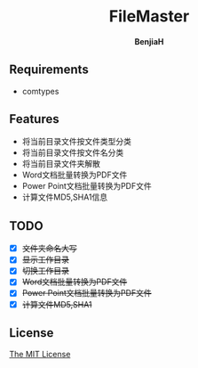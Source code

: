 <h1 align="center">FileMaster</h1>
<h4 align="center">BenjiaH</h4>

## Requirements
- comtypes

## Features
- 将当前目录文件按文件类型分类
- 将当前目录文件按文件名分类
- 将当前目录文件夹解散
- Word文档批量转换为PDF文件
- Power Point文档批量转换为PDF文件
- 计算文件MD5,SHA1信息

## TODO
- [X] ~~文件夹命名大写~~
- [X] ~~显示工作目录~~
- [X] ~~切换工作目录~~
- [X] ~~Word文档批量转换为PDF文件~~
- [X] ~~Power Point文档批量转换为PDF文件~~
- [X] ~~计算文件MD5,SHA1~~

## License
[The MIT License](https://github.com/BenjiaH/FileMaster/blob/master/LICENSE)

